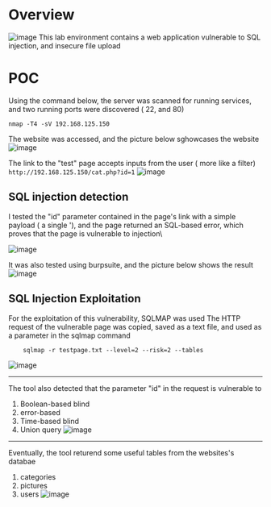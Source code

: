 # Overview

![image](https://github.com/user-attachments/assets/cc6282c4-5bfb-4f62-86ea-e00bec94290b)
This lab environment contains a web application vulnerable to SQL injection, and insecure file upload


# POC
Using the command below, the server was scanned for running services, and two running ports were discovered ( 22, and 80)

    nmap -T4 -sV 192.168.125.150

The website was accessed, and the picture below sghowcases the website
![image](https://github.com/user-attachments/assets/3b01ee4d-5d42-4f25-839d-f9d5a15f0da9)



The link to the "test" page accepts inputs from the user ( more like a filter) `http://192.168.125.150/cat.php?id=1`
![image](https://github.com/user-attachments/assets/be99cfbc-9da9-435a-bc17-24c4f00f1d27)


## SQL injection detection

I tested the "id" parameter contained in the page's link with a simple payload ( a single '), and the page returned an SQL-based error, which proves that the page is vulnerable to injection\

![image](https://github.com/user-attachments/assets/f93ebd8b-d8c3-4907-9270-205f0b3d9a1f)

It was also tested using burpsuite, and the picture below shows the result
![image](https://github.com/user-attachments/assets/bbb39fbc-c8ef-45f1-9be2-f6427d74f022)

## SQL Injection Exploitation
For the exploitation of this vulnerability, SQLMAP was used 
The HTTP request of the vulnerable page was copied, saved as a text file,  and used as a parameter in the sqlmap command

        sqlmap -r testpage.txt --level=2 --risk=2 --tables
    

![image](https://github.com/user-attachments/assets/0ba6050d-2960-47d4-b133-93b74363e58d)
___ 

The tool also detected that the parameter "id" in the request is vulnerable to 
1. Boolean-based blind
2. error-based
3. Time-based blind
4. Union query
![image](https://github.com/user-attachments/assets/3a58a255-b05c-4c56-b5bf-24242888cc64)

_____

Eventually, the tool returend some useful tables from the websites's databae
1. categories
2. pictures
3. users
![image](https://github.com/user-attachments/assets/ff562893-c1f7-4a01-93c4-3d03658c8acf)
